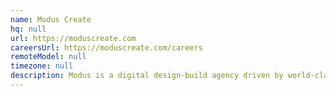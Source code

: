 ```yaml
---
name: Modus Create
hq: null
url: https://moduscreate.com
careersUrl: https://moduscreate.com/careers
remoteModel: null
timezone: null
description: Modus is a digital design-build agency driven by world-class talent. PHP, Javascript.
---
```

